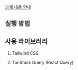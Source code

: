 [과제 내용 안내](https://docs.google.com/document/d/1y_Ou1wQvpzReYVTeekMiRgDRfSqNWDOzaPcW5D5832s/edit)

## 실행 방법

## 사용 라이브러리

1. Tailwind CSS

2. TanStack Query (React Query)